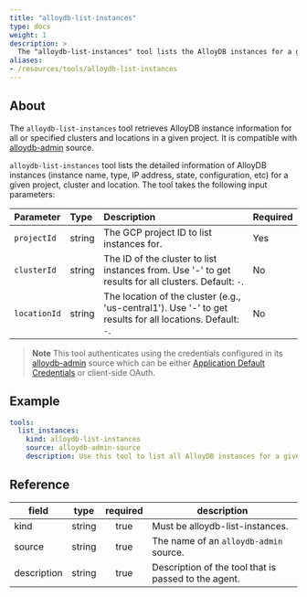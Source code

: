 ```yaml
---
title: "alloydb-list-instances"
type: docs
weight: 1
description: >
  The "alloydb-list-instances" tool lists the AlloyDB instances for a given project, cluster and location.
aliases:
- /resources/tools/alloydb-list-instances
---
```


## About

The `alloydb-list-instances` tool retrieves AlloyDB instance information for all or specified clusters and locations in a given project. It is compatible with [alloydb-admin](../../sources/alloydb-admin.md) source.

`alloydb-list-instances` tool lists the detailed information of AlloyDB instances (instance name, type, IP address, state, configuration, etc) for a given project, cluster and location. The tool takes the following input parameters:
	
| Parameter  | Type   | Description                                                                              | Required |
| :--------- | :----- | :--------------------------------------------------------------------------------------- | :------- |
| `projectId`  | string | The GCP project ID to list instances for.                                                 | Yes      |
| `clusterId` | string | The ID of the cluster to list instances from. Use '-' to get results for all clusters. Default: `-`.| No       |
| `locationId` | string | The location of the cluster (e.g., 'us-central1'). Use '-' to get results for all locations. Default: `-`.| No       |
> **Note**
> This tool authenticates using the credentials configured in its [alloydb-admin](../../sources/alloydb-admin.md) source which can be either [Application Default Credentials](https://cloud.google.com/docs/authentication/application-default-credentials) or client-side OAuth.

## Example

```yaml
tools:
  list_instances:
    kind: alloydb-list-instances
    source: alloydb-admin-source
    description: Use this tool to list all AlloyDB instances for a given project, cluster and location.
```
## Reference
| **field**   |                  **type**                  | **required** | **description**                                                                                  |
|-------------|:------------------------------------------:|:------------:|--------------------------------------------------------------------------------------------------|
| kind        |                   string                   |     true     | Must be alloydb-list-instances.                                                                  |                                               |
| source      |                   string                   |     true     | The name of an `alloydb-admin` source.                                                             |
| description |                   string                   |     true     | Description of the tool that is passed to the agent.                                             |
